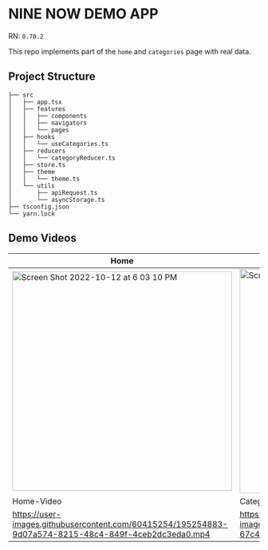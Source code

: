 # NINE NOW DEMO APP

RN: `0.70.2`

This repo implements part of the `home` and `categories` page with real data.

## Project Structure

```
├── src
│   ├── app.tsx
│   ├── features
│   │   ├── components
│   │   ├── navigators
│   │   └── pages
│   ├── hooks
│   │   └── useCategories.ts
│   ├── reducers
│   │   └── categoryReducer.ts
│   ├── store.ts
│   ├── theme
│   │   └── theme.ts
│   └── utils
│       ├── apiRequest.ts
│       └── asyncStorage.ts
├── tsconfig.json
└── yarn.lock
```

## Demo Videos

|Home|Categories|
|-|-|
|<img width="440" alt="Screen Shot 2022-10-12 at 6 03 10 PM" src="https://user-images.githubusercontent.com/60415254/195255341-eee629d8-20f7-429e-81e1-9ff5184ab284.png">|<img width="449" alt="Screen Shot 2022-10-12 at 6 02 56 PM" src="https://user-images.githubusercontent.com/60415254/195255350-4c52d70f-7c32-4527-9d00-59736e7ea0a6.png">|
|Home-Video|Categories-Video|
|https://user-images.githubusercontent.com/60415254/195254883-9d07a574-8215-48c4-849f-4ceb2dc3eda0.mp4|https://user-images.githubusercontent.com/60415254/195255083-67c4854f-0138-449a-aada-ba9704e738e0.mov|


